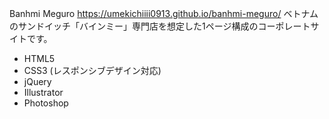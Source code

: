 Banhmi Meguro
https://umekichiiii0913.github.io/banhmi-meguro/
ベトナムのサンドイッチ「バインミー」専門店を想定した1ページ構成のコーポレートサイトです。
- HTML5
- CSS3 (レスポンシブデザイン対応)
- jQuery
- Illustrator
- Photoshop
